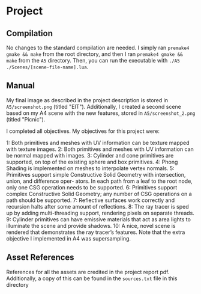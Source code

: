 # Project

## Compilation

No changes to the standard compilation are needed. I simply ran `premake4 gmake && make` from the root directory, and then I ran `premake4 gmake && make` from the `A5` directory. Then, you can run the executable with `./A5 ./Scenes/[scene-file-name].lua`.

## Manual

My final image as described in the project description is stored in `A5/screenshot.png` (titled "EIT"). Additionally, I created a second scene based on my A4 scene with the new features, stored in `A5/screenshot_2.png` (titled "Picnic").

I completed all objectives. My objectives for this project were:

1: Both primitives and meshes with UV information can be texture mapped with texture images.
2: Both primitives and meshes with UV information can be normal mapped with images.
3: Cylinder and cone primitives are supported, on top of the existing sphere and box primitives.
4: Phong Shading is implemented on meshes to interpolate vertex normals.
5: Primitives support simple Constructive Solid Geometry with intersection, union, and difference oper- ators. In each path from a leaf to the root node, only one CSG operation needs to be supported.
6: Primitives support complex Constructive Solid Geometry; any number of CSG operations on a path should be supported.
7: Reflective surfaces work correctly and recursion halts after some amount of reflections.
8: The ray tracer is sped up by adding multi-threading support, rendering pixels on separate threads.
9: Cylinder primitives can have emissive materials that act as area lights to illuminate the scene and provide shadows.
10: A nice, novel scene is rendered that demonstrates the ray tracer’s features.
Note that the extra objective I implemented in A4 was supersampling.

## Asset References

References for all the assets are credited in the project report pdf. Additionally, a copy of this can be found in the `sources.txt` file in this directory
